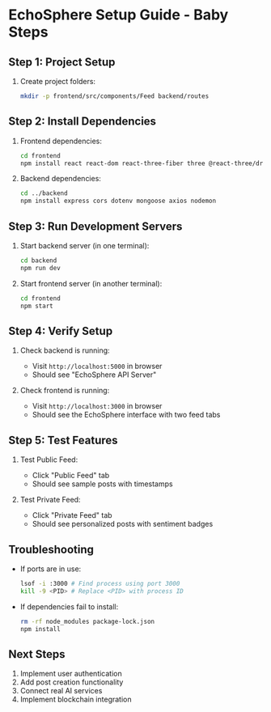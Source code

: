 # EchoSphere Setup Guide - Baby Steps

## Step 1: Project Setup
1. Create project folders:
   ```bash
   mkdir -p frontend/src/components/Feed backend/routes
   ```

## Step 2: Install Dependencies
1. Frontend dependencies:
   ```bash
   cd frontend
   npm install react react-dom react-three-fiber three @react-three/drei ar.js tailwindcss styled-components axios
   ```

2. Backend dependencies:
   ```bash
   cd ../backend
   npm install express cors dotenv mongoose axios nodemon
   ```

## Step 3: Run Development Servers
1. Start backend server (in one terminal):
   ```bash
   cd backend
   npm run dev
   ```

2. Start frontend server (in another terminal):
   ```bash
   cd frontend
   npm start
   ```

## Step 4: Verify Setup
1. Check backend is running:
   - Visit `http://localhost:5000` in browser
   - Should see "EchoSphere API Server"

2. Check frontend is running:
   - Visit `http://localhost:3000` in browser
   - Should see the EchoSphere interface with two feed tabs

## Step 5: Test Features
1. Test Public Feed:
   - Click "Public Feed" tab
   - Should see sample posts with timestamps

2. Test Private Feed:
   - Click "Private Feed" tab
   - Should see personalized posts with sentiment badges

## Troubleshooting
- If ports are in use:
  ```bash
  lsof -i :3000 # Find process using port 3000
  kill -9 <PID> # Replace <PID> with process ID
  ```

- If dependencies fail to install:
  ```bash
  rm -rf node_modules package-lock.json
  npm install
  ```

## Next Steps
1. Implement user authentication
2. Add post creation functionality
3. Connect real AI services
4. Implement blockchain integration